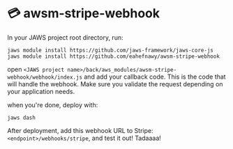 # 💳 awsm-stripe-webhook

In your JAWS project root directory, run:

```
jaws module install https://github.com/jaws-framework/jaws-core-js
jaws module install https://github.com/eahefnawy/awsm-stripe-webhook
```

open `<JAWS project name>/back/aws_modules/awsm-stripe-webhook/webhook/index.js` and add your callback code. This is the code that will handle the webhook. Make sure you validate the request depending on your application needs.

when you're done, deploy with:

```
jaws dash
```
After deployment, add this webhook URL to Stripe: `<endpoint>/webhooks/stripe`, and test it out! Tadaaaa!

